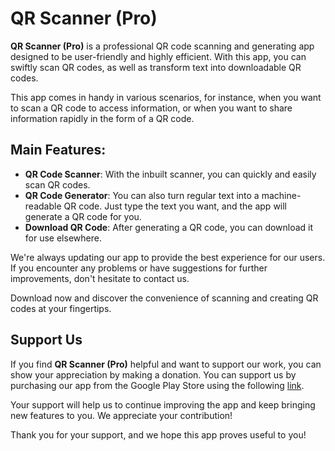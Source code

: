 # QR Scanner (Pro)

**QR Scanner (Pro)** is a professional QR code scanning and generating app designed to be user-friendly and highly efficient. With this app, you can swiftly scan QR codes, as well as transform text into downloadable QR codes.

This app comes in handy in various scenarios, for instance, when you want to scan a QR code to access information, or when you want to share information rapidly in the form of a QR code.

## Main Features:
- **QR Code Scanner**: With the inbuilt scanner, you can quickly and easily scan QR codes.
- **QR Code Generator**: You can also turn regular text into a machine-readable QR code. Just type the text you want, and the app will generate a QR code for you.
- **Download QR Code**: After generating a QR code, you can download it for use elsewhere.

We're always updating our app to provide the best experience for our users. If you encounter any problems or have suggestions for further improvements, don't hesitate to contact us.

Download now and discover the convenience of scanning and creating QR codes at your fingertips.

## Support Us
If you find **QR Scanner (Pro)** helpful and want to support our work, you can show your appreciation by making a donation. You can support us by purchasing our app from the Google Play Store using the following [link](https://bit.ly/43jwlpg).

Your support will help us to continue improving the app and keep bringing new features to you. We appreciate your contribution!

Thank you for your support, and we hope this app proves useful to you!
